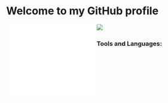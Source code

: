 <h1>Welcome to my GitHub profile</h1>

<img src="/github-metrics.svg" alt="Metrics" align="left" width="48%" />
<img width="49%" src="https://github-readme-stats.vercel.app/api?username=jackra1n&theme=github_dark&count_private=true&show_icons=true&include_all_commits=True" />

<h3 align="left">Tools and Languages:</h3>

